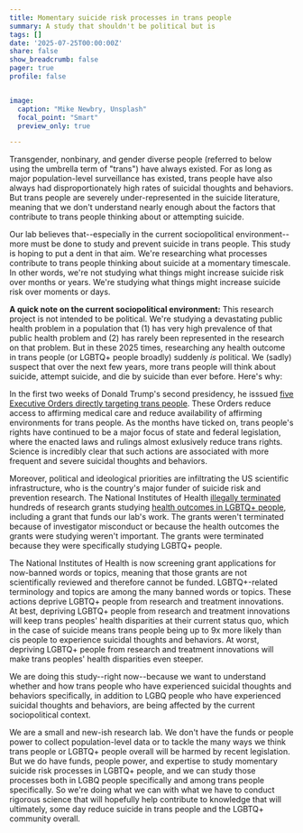 ```yaml
---
title: Momentary suicide risk processes in trans people
summary: A study that shouldn't be political but is
tags: []
date: '2025-07-25T00:00:00Z'
share: false
show_breadcrumb: false
pager: true
profile: false


image:
  caption: "Mike Newbry, Unsplash"
  focal_point: "Smart"
  preview_only: true

---
```

Transgender, nonbinary, and gender diverse people (referred to below using the umbrella term of "trans") have always existed. For as long as major population-level surveillance has existed, trans people have also always had disproportionately high rates of suicidal thoughts and behaviors. But trans people are severely under-represented in the suicide literature, meaning that we don't understand nearly enough about the factors that contribute to trans people thinking about or attempting suicide.

Our lab believes that--especially in the current sociopolitical environment--more must be done to study and prevent suicide in trans people. This study is hoping to put a dent in that aim. We're researching what processes contribute to trans people thinking about suicide at a momentary timescale. In other words, we're not studying what things might increase suicide risk over months or years. We're studying what things might increase suicide risk over moments or days.

**A quick note on the current sociopolitical environment:** This research project is not intended to be political. We're studying a devastating public health problem in a population that (1) has very high prevalence of that public health problem and (2) has rarely been represented in the research on that problem. But in these 2025 times, researching any health outcome in trans people (or LGBTQ+ people broadly) suddenly *is* political. We (sadly) suspect that over the next few years, more trans people will think about suicide, attempt suicide, and die by suicide than ever before. Here's why:

In the first two weeks of Donald Trump's second presidency, he isssued [five Executive Orders directly targeting trans people](https://www.hrc.org/news/understanding-executive-orders-and-what-they-mean-for-the-lgbtq-community). These Orders reduce access to affirming medical care and reduce availability of affirming environments for trans people. As the months have ticked on, trans people's rights have continued to be a major focus of state and federal legislation, where the enacted laws and rulings almost exlusively reduce trans rights. Science is incredibly clear that such actions are associated with more frequent and severe suicidal thoughts and behaviors. 

Moreover, political and ideological priorities are infiltrating the US scientific infrastructure, who is the country's major funder of suicide risk and prevention research. The National Institutes of Health [illegally terminated](https://www.science.org/content/article/judge-orders-nih-restore-hundreds-grants-cut-under-trump) hundreds of research grants studying [health outcomes in LGBTQ+ people](https://projects.propublica.org/nih-cuts-research-lost-trump/), including a grant that funds our lab's work. The grants weren't terminated because of investigator misconduct or because the health outcomes the grants were studying weren't important. The grants were terminated because they were specifically studying LGBTQ+ people. 

The National Institutes of Health is now screening grant applications for now-banned words or topics, meaning that those grants are not scientifically reviewed and therefore cannot be funded. LGBTQ+-related terminology and topics are among the many banned words or topics. These actions deprive LGBTQ+ people from research and treatment innovations. At best, depriving LGBTQ+ people from research and treatment innovations will keep trans peoples' health disparities at their current status quo, which in the case of suicide means trans people being up to 9x more likely than cis people to experience suicidal thoughts and behaviors. At worst, depriving LGBTQ+ people from research and treatment innovations will make trans peoples' health disparities even steeper.

We are doing this study--right now--because we want to understand whether and how trans people who have experienced suicidal thoughts and behaviors specifically, in addition to LGBQ people who have experienced suicidal thoughts and behaviors, are being affected by the current sociopolitical context. 

We are a small and new-ish research lab. We don't have the funds or people power to collect population-level data or to tackle the many ways we think trans people or LGBTQ+ people overall will be harmed by recent legislation. But we do have funds, people power, and expertise to study momentary suicide risk processes in LGBTQ+ people, and we can study those processes both in LGBQ people specifically and among trans people specifically. So we're doing what we can with what we have to conduct rigorous science that will hopefully help contribute to knowledge that will ultimately, some day reduce suicide in trans people and the LGBTQ+ community overall.